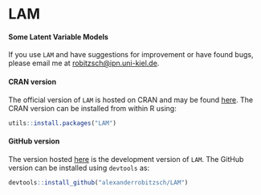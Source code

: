 # LAM
#### Some Latent Variable Models


If you use `LAM` and have suggestions for improvement or have found bugs, please email me at robitzsch@ipn.uni-kiel.de.

#### CRAN version

The official version of `LAM` is hosted on CRAN and may be found [here](https://cran.r-project.org/package=LAM). 
The CRAN version can be installed from within R using:

```r
utils::install.packages("LAM")
```

#### GitHub version

The version hosted [here](https://github.com/alexanderrobitzsch/LAM) is the development version of `LAM`. 
The GitHub version can be installed using `devtools` as:

```r
devtools::install_github("alexanderrobitzsch/LAM")
```
